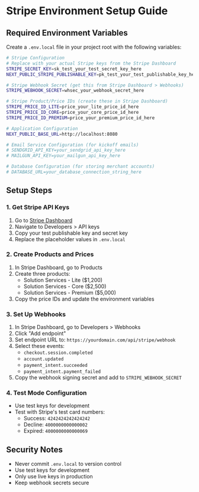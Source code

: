 # Stripe Environment Setup Guide

## Required Environment Variables

Create a `.env.local` file in your project root with the following variables:

```bash
# Stripe Configuration
# Replace with your actual Stripe keys from the Stripe Dashboard
STRIPE_SECRET_KEY=sk_test_your_test_secret_key_here
NEXT_PUBLIC_STRIPE_PUBLISHABLE_KEY=pk_test_your_test_publishable_key_here

# Stripe Webhook Secret (get this from Stripe Dashboard > Webhooks)
STRIPE_WEBHOOK_SECRET=whsec_your_webhook_secret_here

# Stripe Product/Price IDs (create these in Stripe Dashboard)
STRIPE_PRICE_ID_LITE=price_your_lite_price_id_here
STRIPE_PRICE_ID_CORE=price_your_core_price_id_here
STRIPE_PRICE_ID_PREMIUM=price_your_premium_price_id_here

# Application Configuration
NEXT_PUBLIC_BASE_URL=http://localhost:8080

# Email Service Configuration (for kickoff emails)
# SENDGRID_API_KEY=your_sendgrid_api_key_here
# MAILGUN_API_KEY=your_mailgun_api_key_here

# Database Configuration (for storing merchant accounts)
# DATABASE_URL=your_database_connection_string_here
```

## Setup Steps

### 1. Get Stripe API Keys
1. Go to [Stripe Dashboard](https://dashboard.stripe.com/)
2. Navigate to Developers > API keys
3. Copy your test publishable key and secret key
4. Replace the placeholder values in `.env.local`

### 2. Create Products and Prices
1. In Stripe Dashboard, go to Products
2. Create three products:
   - Solution Services - Lite ($1,200)
   - Solution Services - Core ($2,500)
   - Solution Services - Premium ($5,000)
3. Copy the price IDs and update the environment variables

### 3. Set Up Webhooks
1. In Stripe Dashboard, go to Developers > Webhooks
2. Click "Add endpoint"
3. Set endpoint URL to: `https://yourdomain.com/api/stripe/webhook`
4. Select these events:
   - `checkout.session.completed`
   - `account.updated`
   - `payment_intent.succeeded`
   - `payment_intent.payment_failed`
5. Copy the webhook signing secret and add to `STRIPE_WEBHOOK_SECRET`

### 4. Test Mode Configuration
- Use test keys for development
- Test with Stripe's test card numbers:
  - Success: `4242424242424242`
  - Decline: `4000000000000002`
  - Expired: `4000000000000069`

## Security Notes
- Never commit `.env.local` to version control
- Use test keys for development
- Only use live keys in production
- Keep webhook secrets secure 